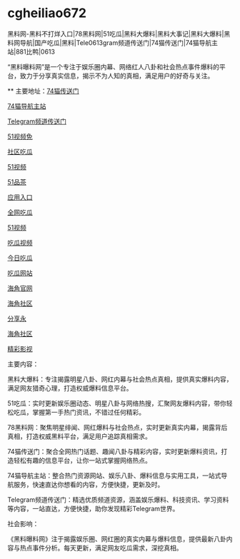 # cgheiliao672
黑料网-黑料不打烊入口|78黑料网|51吃瓜|黑料大爆料|黑料大事记|黑料大爆料|黑料网导航|国产吃瓜|黑料|Tele0613gram频道传送门|74猫传送门|74猫导航主站|881比鸭|0613

“黑料曝料网”是一个专注于娱乐圈内幕、网络红人八卦和社会热点事件爆料的平台，致力于分享真实信息，揭示不为人知的真相，满足用户的好奇与关注。

** 主要地址：<a href="https://74mao.com/">74猫传送门</a>

<a href="https://74mao.com/">74猫导航主站</a>

<a href="https://74mao.com/">Telegram频道传送门</a>

<a href="https://hj-301.pages.dev/">51视频免</a>

<a href="https://cg8-12.pages.dev/">社区吃瓜</a>

<a href="https://hj-295.pages.dev/">51视频</a>

<a href="https://pc4-10.pages.dev/">51品茶</a>

<a href="https://hj-288.pages.dev/">应用入口</a>

<a href="https://cg4-08.pages.dev/">全网吃瓜</a>

<a href="https://hj-279.pages.dev/">51视频</a>

<a href="https://cg9-07.pages.dev/">吃瓜视频</a>

<a href="https://hj-268.pages.dev/">今日吃瓜</a>

<a href="https://cg1-07.pages.dev/">吃瓜网站</a>

<a href="https://hj-267.pages.dev/">海角官网</a>

<a href="https://hj-251.pages.dev/">海角社区</a>

<a href="https://hj-264.pages.dev/">分享永</a>

<a href="https://hj-258.pages.dev/">海角社区</a>

<a href="https://hj-260.pages.dev/">精彩影视</a>

主要内容：

黑料大爆料：专注揭露明星八卦、网红内幕与社会热点真相，提供真实爆料内容，满足网友猎奇心理，打造权威爆料信息平台。

51吃瓜：实时更新娱乐圈动态、明星八卦与网络热搜，汇聚网友爆料内容，带你轻松吃瓜，掌握第一手热门资讯，不错过任何精彩。

78黑料网：聚焦明星绯闻、网红爆料与社会热点，实时更新真实内幕，揭露背后真相，打造权威黑料平台，满足用户追踪真相需求。

74猫传送门：聚合全网热门话题、趣闻八卦与精彩内容，实时更新爆料资讯，打造轻松有趣的信息平台，让你一站式掌握网络热点。

74猫导航主站：整合热门资源网站、娱乐八卦、爆料信息与实用工具，一站式导航服务，快速直达你想看的内容，方便快捷，更新及时。

Telegram频道传送门：精选优质频道资源，涵盖娱乐爆料、科技资讯、学习资料等内容，一站直达，方便快捷，助你发现精彩Telegram世界。

社会影响：

《黑料曝料网》注于揭露娱乐圈、网红圈的真实内幕与爆料信息，提供最新八卦内容与热点事件分析。每天更新，满足网友吃瓜需求，深挖真相。
